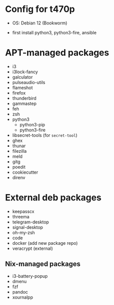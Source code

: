 # Config for t470p

- OS: Debian 12 (Bookworm)

- first install python3, python3-fire, ansible

# APT-managed packages
- i3
- i3lock-fancy
- galculator
- pulseaudio-utils
- flameshot
- firefox
- thunderbird
- gammastep
- feh
- zsh
- python3
    - python3-pip
    - python3-fire
- libsecret-tools (for `secret-tool`)
- ghex
- thunar
- filezilla
- meld
- gitg
- poedit
- cookiecutter
- direnv

# External deb packages
- keepasscx
- threema
- telegram-desktop
- signal-desktop
- oh-my-zsh
- code
- docker (add new package repo)
- veracrypt (external)

## Nix-managed packages
- i3-battery-popup
- dmenu
- fzf
- pandoc
- xournalpp